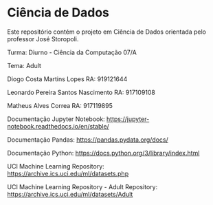 # Ciência de Dados
Este repositório contém o projeto em Ciência de Dados orientada pelo professor José Storopoli.

Turma:
Diurno - Ciência da Computação 07/A

Tema: Adult

Diogo Costa Martins Lopes
RA: 919121644

Leonardo Pereira Santos Nascimento
RA: 917109108

Matheus Alves Correa
RA: 917119895

Documentação Jupyter Notebook:
https://jupyter-notebook.readthedocs.io/en/stable/

Documentação Pandas:
https://pandas.pydata.org/docs/

Documentação Python:
https://docs.python.org/3/library/index.html

UCI Machine Learning Repository:
https://archive.ics.uci.edu/ml/datasets.php

UCI Machine Learning Repository - Adult Repository:
https://archive.ics.uci.edu/ml/datasets/Adult
